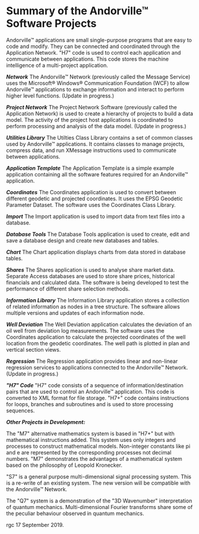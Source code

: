# Summary of the Andorville™ Software Projects
Andorville™ applications are small single-purpose programs that are easy to code and modify. They can be connected and coordinated through the Application Network. "H7" code is used to control each application and communicate between applications. This code stores the machine intelligence of a multi-project application.

***Network***
The Andorville™ Network (previously called the Message Service) uses the Microsoft® Windows® Communication Foundation (WCF) to allow Andorville™ applications to exchange information and interact to perform higher level functions. (Update in progress.)

***Project Network***
The Project Network Software (previously called the Application Network) is used to create a hierarchy of projects to build a data model. The activity of the project host applications is coordinated to perform processing and analysis of the data model. (Update in progress.)

***Utilities Library***
The Utilties Class Library contains a set of common classes used by Andorville™ applications. It contains classes to manage projects, compress data, and run XMessage instructions used to communicate between applications.

***Application Template***
The Application Template is a simple example application containing all the software features required for an Andorville™ application.

***Coordinates***
The Coordinates application is used to convert between different geodetic and projected coordinates. It uses the EPSG Geodetic Parameter Dataset. The software uses the Coordinates Class Library.

***Import***
The Import application is used to import data from text files into a database.

***Database Tools***
The Database Tools application is used to create, edit and save a database design and create new databases and tables.

***Chart***
The Chart application displays charts from data stored in database tables.

***Shares***
The Shares application is used to analyse share market data. Separate Access databases are used to store share prices, historical financials and calculated data. The software is being developed to test the performance of different share selection methods.

***Information Library***
The Information Library application stores a collection of related information as nodes in a tree structure. The software allows multiple versions and updates of each information node.

***Well Deviation***
The Well Deviation application calculates the deviation of an oil well from deviation log measurements. The software uses the Coordinates application to calculate the projected coordinates of the well location from the geodetic coordinates. The well path is plotted in plan and vertical section views.

***Regression***
The Regression application provides linear and non-linear regression services to applications connected to the Andorville™ Network. (Update in progress.)

***"H7" Code***
"H7" code consists of a sequence of information/destination pairs that are used to control an Andorville™ application. This code is converted to XML format for file storage. "H7+" code contains instructions for loops, branches and subroutines and is used to store processing sequences.

***Other Projects in Development:***

The "M7" alternative mathematics system is based in "H7+" but with mathematical instructions added. This system uses only integers and processes to construct mathematical models. Non-integer constants like pi and e are represented by the corresponding processes not decimal numbers. "M7" demonstrates the advantages of a mathematical system based on the philosophy of Leopold Kronecker.

"S7" is a general purpose multi-dimensional signal processing system. This is a re-write of an existing system. The new version will be compatible with the Andorville™ Network.

The "Q7" system is a demonstration of the "3D Wavenumber" interpretation of quantum mechanics. Multi-dimensional Fourier transforms share some of the peculiar behaviour observed in quantum mechanics.

rgc 17 September 2019.
